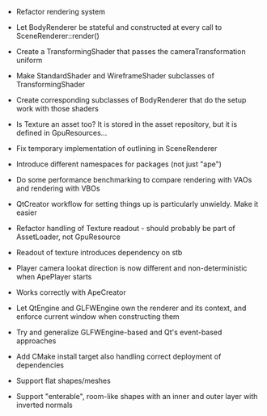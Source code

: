  - Refactor rendering system
  - Let BodyRenderer be stateful and constructed at every call to SceneRenderer::render()
  - Create a TransformingShader that passes the cameraTransformation uniform
  - Make StandardShader and WireframeShader subclasses of TransformingShader
  - Create corresponding subclasses of BodyRenderer that do the setup work with those shaders
  - Is Texture an asset too? It is stored in the asset repository, but it is defined in
    GpuResources...

 - Fix temporary implementation of outlining in SceneRenderer
 - Introduce different namespaces for packages (not just "ape")
 - Do some performance benchmarking to compare rendering with VAOs and rendering with VBOs
 - QtCreator workflow for setting things up is particularly unwieldy. Make it easier
 - Refactor handling of Texture readout - should probably be part of AssetLoader, not GpuResource
  - Readout of texture introduces dependency on stb
 - Player camera lookat direction is now different and non-deterministic when ApePlayer starts
  - Works correctly with ApeCreator
 - Let QtEngine and GLFWEngine own the renderer and its context, and enforce current window when
   constructing them
 - Try and generalize GLFWEngine-based and Qt's event-based approaches
 - Add CMake install target also handling correct deployment of dependencies
 - Support flat shapes/meshes
 - Support "enterable", room-like shapes with an inner and outer layer with inverted normals
